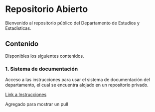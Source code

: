 # Repositorio Abierto

Bienvenido al repositorio público del Departamento de Estudios y Estadísticas.

## Contenido

Disponibles los siguientes contenidos.

### 1. Sistema de documentación

Acceso a las instrucciones para usar el sistema de documentación del departamento, el cual se encuentra alojado en un repositorio privado.

[Link a Instrucciones](https://github.com/Estudios-y-Estadisticas/Publico/blob/main/Instrucciones%20Documentacion.md)

Agregado para mostrar un pull
